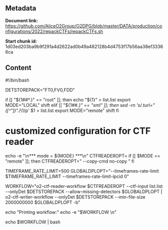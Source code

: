 ## Metadata

**Document link:** https://github.com/AliceO2Group/O2DPG/blob/master/DATA/production/configurations/2022/repackCTFs/repackCTFs.sh

**Start chunk id:** 1d03ed203ba9b9f291a4d2622ad0b49a482128b4d4753f17b56aa38ef33366ca

## Content

#!/bin/bash

DETSTOREPACK="FT0,FV0,FDD"

if [[ "${1##*.}" == "root" ]]; then
    echo "${1}" > list.list
    export MODE="LOCAL"
    shift
elif [[ "${1##*.}" == "xml" ]]; then
    sed -rn 's/.*turl="([^"]*)".*/\1/p' $1 > list.list
    export MODE="remote"
    shift
fi

# customized configuration for CTF reader
echo -e "\n*** mode = ${MODE} ***\n"
CTFREADEROPT=
if [[ $MODE == "remote" ]]; then
  CTFREADEROPT=" --copy-cmd no-copy "
fi

TIMEFRAME_RATE_LIMIT=500
GLOBALDPLOPT="--timeframes-rate-limit $TIMEFRAME_RATE_LIMIT --timeframes-rate-limit-ipcid 0"

WORKFLOW="o2-ctf-reader-workflow $CTFREADEROPT --ctf-input list.list --onlyDet $DETSTOREPACK --allow-missing-detectors $GLOBALDPLOPT | o2-ctf-writer-workflow --onlyDet $DETSTOREPACK --min-file-size 2000000000 $GLOBALDPLOPT -b"

echo "Printing workflow:"
echo -e "$WORKFLOW \n"

echo $WORKFLOW | bash